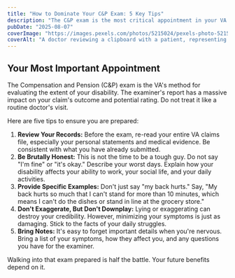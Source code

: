 ```yaml
---
title: "How to Dominate Your C&P Exam: 5 Key Tips"
description: "The C&P exam is the most critical appointment in your VA claim process. Walk in prepared and confident with these essential tips."
pubDate: "2025-08-07"
coverImage: "https://images.pexels.com/photos/5215024/pexels-photo-5215024.jpeg?auto=compress&cs=tinysrgb&w=1260&h=750&dpr=2"
coverAlt: "A doctor reviewing a clipboard with a patient, representing a medical exam."
---
```


## Your Most Important Appointment

The Compensation and Pension (C&P) exam is the VA's method for evaluating the extent of your disability. The examiner's report has a massive impact on your claim's outcome and potential rating. Do not treat it like a routine doctor's visit.

Here are five tips to ensure you are prepared:

1.  **Review Your Records:** Before the exam, re-read your entire VA claims file, especially your personal statements and medical evidence. Be consistent with what you have already submitted.
2.  **Be Brutally Honest:** This is not the time to be a tough guy. Do not say "I'm fine" or "it's okay." Describe your worst days. Explain how your disability affects your ability to work, your social life, and your daily activities.
3.  **Provide Specific Examples:** Don't just say "my back hurts." Say, "My back hurts so much that I can't stand for more than 10 minutes, which means I can't do the dishes or stand in line at the grocery store."
4.  **Don't Exaggerate, But Don't Downplay:** Lying or exaggerating can destroy your credibility. However, minimizing your symptoms is just as damaging. Stick to the facts of your daily struggles.
5.  **Bring Notes:** It's easy to forget important details when you're nervous. Bring a list of your symptoms, how they affect you, and any questions you have for the examiner.

Walking into that exam prepared is half the battle. Your future benefits depend on it.
